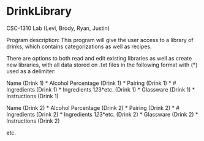 # DrinkLibrary
CSC-1310 Lab (Levi, Brody, Ryan, Justin)

Program description: This program will give the user access to a library of drinks, which contains categorizations as well as recipes.

There are options to both read and edit existing libraries as well as create new libraries, with all data stored on .txt files in the following format with (*) used as a delimiter:

Name (Drink 1)  * Alcohol Percentage (Drink 1) * Pairing (Drink 1) * # Ingredients (Drink 1) * Ingredients 1*2*3*etc. (Drink 1) * Glassware (Drink 1) * Instructions (Drink 1)


Name (Drink 2)  * Alcohol Percentage (Drink 2) * Pairing (Drink 2) * # Ingredients (Drink 2) * Ingredients 1*2*3*etc. (Drink 2) * Glassware (Drink 2) * Instructions (Drink 2)

etc.

